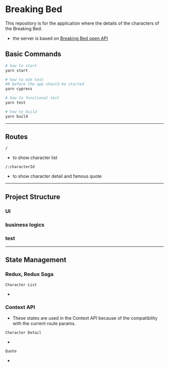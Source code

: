 # Breaking Bed

This repository is for the application where the details of the characters of the Breaking Bed.

- the server is based on [Breaking Bed open API](https://github.com/timbiles/Breaking-Bad--API)

## Basic Commands

```bash
# how to start
yarn start

# how to e2e test
## before the app should be started
yarn cypress

# how to functional test
yarn test

# how to build
yarn build
```

<hr />

## Routes

`/`

- to show character list

`/:characterId`

- to show character detail and famous quote

<hr/>

## Project Structure

### UI

### business logics

### test

<hr/>

## State Management

### Redux, Redux Saga

`Character List`

- 


### Context API
- These states are used in the Context API because of the compatibility with the current route params.

`Character Detail`

- 

`Quote`

- 

